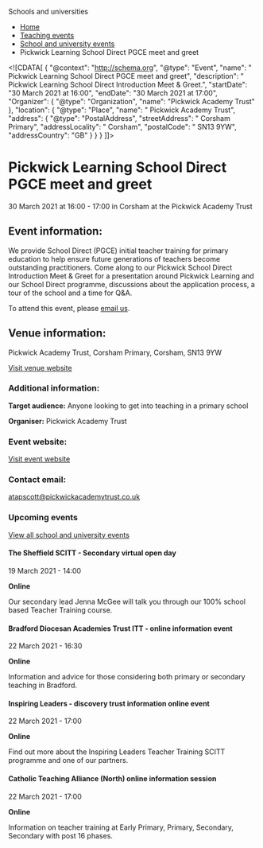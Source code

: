 Schools and universities

*   [Home](/)
*   [Teaching events](/teaching-events)
*   [School and university events](/teaching-events/training-provider-events)
*   Pickwick Learning School Direct PGCE meet and greet

<!\[CDATA\[ { "@context": "http://schema.org", "@type": "Event", "name": " Pickwick Learning School Direct PGCE meet and greet", "description": " Pickwick Learning School Direct Introduction Meet &amp; Greet.", "startDate": "30 March 2021 at 16:00", "endDate": "30 March 2021 at 17:00", "Organizer": { "@type": "Organization", "name": "Pickwick Academy Trust" }, "location": { "@type": "Place", "name": " Pickwick Academy Trust", "address": { "@type": "PostalAddress", "streetAddress": " Corsham Primary", "addressLocality": " Corsham", "postalCode": " SN13 9YW", "addressCountry": "GB" } } } \]\]>

Pickwick Learning School Direct PGCE meet and greet
===================================================

30 March 2021 at 16:00 - 17:00 in Corsham at the Pickwick Academy Trust

Event information:
------------------

We provide School Direct (PGCE) initial teacher training for primary education to help ensure future generations of teachers become outstanding practitioners. Come along to our Pickwick School Direct Introduction Meet & Greet for a presentation around Pickwick Learning and our School Direct programme, discussions about the application process, a tour of the school and a time for Q&A.

To attend this event, please [email us](mailto:atapscott@pickwickacademytrust.co.uk).

Venue information:
------------------

Pickwick Academy Trust, Corsham Primary, Corsham, SN13 9YW

[Visit venue website](https://www.pltsa.co.uk/school-direct-itt "Pickwick Academy Trust")

### Additional information:

**Target audience:** Anyone looking to get into teaching in a primary school

**Organiser:** Pickwick Academy Trust

### Event website:

[Visit event website](https://www.pltsa.co.uk/school-direct-itt)

### Contact email:

[atapscott@pickwickacademytrust.co.uk](mailto:atapscott@pickwickacademytrust.co.uk)

### Upcoming events

[View all school and university events](/teaching-events/training-provider-events)

[](/teaching-events/training-provider-events/210319-the-sheffield-scitt-secondary-virtual-open-day)

#### The Sheffield SCITT - Secondary virtual open day

19 March 2021 - 14:00

**Online**

Our secondary lead Jenna McGee will talk you through our 100% school based Teacher Training course.

[](/teaching-events/training-provider-events/210322-bradford-diocesan-academies-trust-itt-online-information-event)

#### Bradford Diocesan Academies Trust ITT - online information event

22 March 2021 - 16:30

**Online**

Information and advice for those considering both primary or secondary teaching in Bradford.

[](/teaching-events/training-provider-events/210322-inspiring-leaders-discovery-trust-information-online-event)

#### Inspiring Leaders - discovery trust information online event

22 March 2021 - 17:00

**Online**

Find out more about the Inspiring Leaders Teacher Training SCITT programme and one of our partners.

[](/teaching-events/training-provider-events/210322-catholic-teaching-alliance-north-online-information-session)

#### Catholic Teaching Alliance (North) online information session

22 March 2021 - 17:00

**Online**

Information on teacher training at Early Primary, Primary, Secondary, Secondary with post 16 phases.